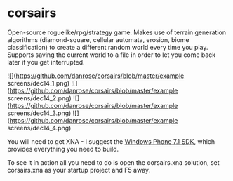 corsairs
========

Open-source roguelike/rpg/strategy game. Makes use of terrain generation algorithms (diamond-square, cellular automata, erosion, biome classification) 
to create a different random world every time you play. Supports saving the current world to a file in order to let you come back later if you get
interrupted.

![](https://github.com/danrose/corsairs/blob/master/example screens/dec14_1.png)
![](https://github.com/danrose/corsairs/blob/master/example screens/dec14_2.png)
![](https://github.com/danrose/corsairs/blob/master/example screens/dec14_3.png)
![](https://github.com/danrose/corsairs/blob/master/example screens/dec14_4.png)

You will need to get XNA - I suggest the [Windows Phone 7.1 SDK](http://dev.windowsphone.com/en-us/downloadsdk), which provides everything you need to build.

To see it in action all you need to do is open the corsairs.xna solution, set corsairs.xna as your startup project and F5 away.
